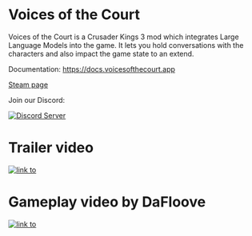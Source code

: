 # Voices of the Court

Voices of the Court is a Crusader Kings 3 mod which integrates Large Language Models into the game. It lets you hold conversations with the characters and also impact the game state to an extend.

Documentation: https://docs.voicesofthecourt.app

[Steam page](https://steamcommunity.com/sharedfiles/filedetails/?id=3346777360)

Join our Discord:

[![Discord Server](https://discord.com/api/guilds/1066522056243564585/widget.png?style=banner2)](https://discord.gg/5nuE54GFgr)

# Trailer video 
[![link to](https://img.youtube.com/vi/E2GmlNsK-J8/0.jpg)](https://www.youtube.com/watch?v=E2GmlNsK-J8)

# Gameplay video by DaFloove
[![link to](https://img.youtube.com/vi/3lhHkXPmis0/0.jpg)](https://www.youtube.com/watch?v=3lhHkXPmis0)

